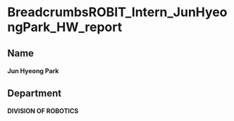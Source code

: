 # BreadcrumbsROBIT_Intern_JunHyeongPark_HW_report
## Name
#### Jun Hyeong Park
## Department
#### DIVISION OF ROBOTICS
